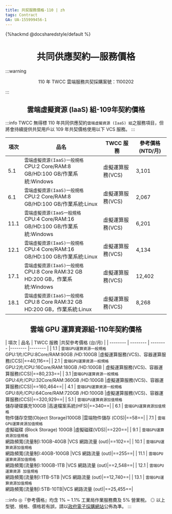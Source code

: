 ```yaml
---
title: 共契服務價格-110 | zh
tags: Contract
GA: UA-155999456-1
---
```


{%hackmd @docsharedstyle/default %}

<center> <h1> 共同供應契約—服務價格 </h1> </center>

:::warning
<p style="text-align:center;">110 年 TWCC 雲端服務共契採購案號：1100202</p>
:::


<center> <h2> 雲端虛擬資源 (IaaS) 組-109年契約價格</h2> </center>

:::info
TWCC 無得標 110 年共同供應契約`雲端虛擬資源 (IaaS) 組`之服務項目，但將會持續提供共契用戶以 109 年共契價格使用以下 VCS 服務。
:::


| 項次 | 品名 | TWCC 服務 | 參考價格 (NTD/月)  |
| -------- | -------- |-------- |-------- |
| 5.1    | `雲端虛擬資源(IaaS)一般規格`<br>CPU:2 Core/RAM:8 GB/HD:100 GB/作業系統:Windows    |虛擬運算服務(VCS)|3,101 |
| 6.1     | `雲端虛擬資源(IaaS)一般規格`<br>CPU:2 Core/RAM:8 GB/HD:100 GB/作業系統:Linux    |虛擬運算服務(VCS)|2,067|
|11.1     | `雲端虛擬資源(IaaS一般規格`<br>CPU:4 Core/RAM:16 GB/HD:100 GB/作業系統:Windows    |虛擬運算服務(VCS)|6,201|
| 12.1     | `雲端虛擬資源(IaaS)一般規格`<br>CPU:4 Core/RAM:16 GB/HD:100 GB/作業系統:Linux     |虛擬運算服務(VCS)|4,134|
| 17.1     | `雲端虛擬資源(IaaS)一般規格`<br>CPU:8 Core RAM:32 GB HD:200 GB，作業系統:Windows    |虛擬運算服務(VCS)|12,402|
| 18.1     | `雲端虛擬資源(IaaS)一般規格`<br>CPU:8 Core RAM:32 GB HD:200 GB，作業系統:Linux     |虛擬運算服務(VCS)|8,268|

<center> <h2> 雲端 GPU 運算資源組-110年契約價格 </h2> </center>

| 項次 | 品名 | TWCC 服務 |共契參考價格 (台/月)  |
| -------- | -------- | -------- |-------- |-------- |
| 1.1    | `雲端GPU運算資源一般規格`<br>GPU:1片/CPU:8Core/RAM:90GB /HD:100GB      |虛擬運算服務(VCS)、容器運算服務(CCS)|==40,116==|
| 2.1      | `雲端GPU運算資源一般規格`<br>GPU:2片/CPU:16Core/RAM:180GB /HD:100GB |   虛擬運算服務(VCS)、容器運算服務(CCS)|==80,233==|
| 3.1      |`雲端GPU運算資源一般規格`<br>GPU:4片/CPU:32Core/RAM:360GB /HD:100GB      |虛擬運算服務(VCS)、容器運算服務(CCS)|==160,464==|
| 4.1     | `雲端GPU運算資源一般規格`<br>GPU:8片/CPU:64Core/RAM:720GB /HD:100GB      |虛擬運算服務(VCS)、容器運算服務(CCS)|==320,929==|
| 5.1      | `雲端GPU運算資源加值規格`<br>儲存硬碟擴充100GB     |高速檔案系統(HFS)|==340==|
| 6.1      | `雲端GPU運算資源加值規格`<br>物件儲存空間(Object Storage)100GB     |雲端物件儲存 (COS)|==58==|
| 7.1      | `雲端GPU運算資源加值規格`<br>虛擬磁碟 (Block Storage) 100GB     |虛擬磁碟(VDS)|==220==|
| 9.1      | `雲端GPU運算資源加值規格`<br>網路頻寬(流量制):10GB-40GB     |VCS 網路流量 (out)|==102==|
 | 10.1      | `雲端GPU運算資源加值規格`<br>網路頻寬(流量制):40GB-100GB     |VCS 網路流量 (out)|==255==|
 | 11.1      | `雲端GPU運算資源加值規格`<br>網路頻寬(流量制):100GB-1TB     |VCS 網路流量 (out)|==2,548==|
| 12.1      | `雲端GPU運算資源 加值規格`<br>網路頻寬(流量制):1TB-5TB     |VCS 網路流量 (out)|==12,740==|
| 13.1      | `雲端GPU運算資源加值規格`<br>網路頻寬(流量制):5TB-10TB|VCS 網路流量 (out)|==25,455==|

:::info
◎『參考價格』均含 1% ~ 1.1% 工業局作業服務費及 5% 營業稅。
◎ 以上型號、規格、價格若有誤，請以[政府電子採購網站](https://web.pcc.gov.tw/pishtml/pisindex.html)公佈為準。
:::